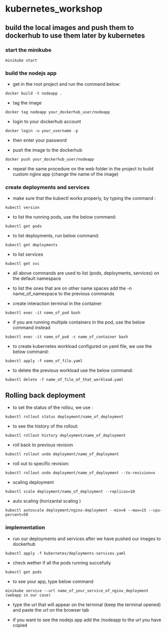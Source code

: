# kubernetes_workshop

## build the local images and push them to dockerhub to use them later by kubernetes

### start the minikube
```
minikube start
```

### build the nodejs app 

* get in the root project and run the command below:
```
docker build -t nodeapp .
```
* tag the image 

```
docker tag nodeapp your_dockerhub_user/nodeapp 
```
* login to your dockerhub account

```
docker login -u your_username -p
```
* then enter your password

* push the image to the dockerhub
```
docker push your_dockerhub_user/nodeapp 
```
* repeat the same procedure on the web folder in the project to build custom nginx app (change the name of the image)


### create deployments and services

* make sure that the kubectl works properly, by typing the command :
```
kubectl version
```

* to list the running pods, use the below command:
```
kubectl get pods
```

* to list deployments, run below command:
```
kubectl get deployments
```
* to list services 
```
kubectl get svc
```

* all above commands are used to list (pods, deployments, services) on the default namespace
* to list the ones that are on other name spaces add the -n name_of_namespace to the previous commands

* create interaction terminal in the container

```
kubectl exec -it name_of_pod bash
```
* if you are running multiple containers in the pod, use the below command instead
```
kubectl exec -it name_of_pod -c name_of_container bash
```

* to create kubernetes workload configured on yaml file, we use the below command:
```
kubectl apply -f name_of_file.yaml 
```
* to delete the previous workload use the below command:
```
kubectl delete -f name_of_file_of_that_workload.yaml
```
## Rolling back deployment

* to set the status of the rollou, we use :
```
kubectl rollout status deployment/name_of_deployment
```
* to see the history of the rollout:
```
kubectl rollout history deployment/name_of_deployment
```
* roll back to previous revision
```
kubectl rollout undo deployment/name_of_deployment
```

* roll out to specific revision:
```
kubectl rollout undo deployment/name_of_deployment --to-revision=x
```

* scaling deployment
```
kubectl scale deployment/name_of_deployment --replicas=10
```
* auto scaling (horizantal scaling )
```
kubectl autoscale deployment/nginx-deployment --min=6 --max=15 --cpu-percent=50
```

### implementation 

* run our deployments and services after we have pushed our images to dockerhub

```
kubectl apply -f kubernetes/deployments-services.yaml
```
* check wether if all the pods running succefully

```
kubectl get pods
```
* to see your app, type below command
```
minikube service --url name_of_your_service_of_nginx_deployment (webapp in our case)
```
* type the url that will appear on the terminal (keep the terminal opened) and paste the url on the browser tab

* if you want to see the nodejs app add the /nodeapp to the url you have copied
